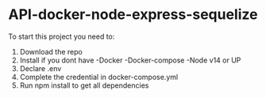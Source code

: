 # API-docker-node-express-sequelize
To start this project you need to:
1) Download the repo
2) Install if you dont have
    -Docker
    -Docker-compose
    -Node v14 or UP
3) Declare .env
4) Complete the credential in docker-compose.yml
5) Run npm install to get all dependencies